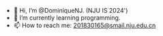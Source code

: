 - 👋 Hi, I’m @DominiqueNJ. (NJU IS 2024')
- 🌱 I’m currently learning programming.
- 📫 How to reach me: 201830165@smail.nju.edu.cn
